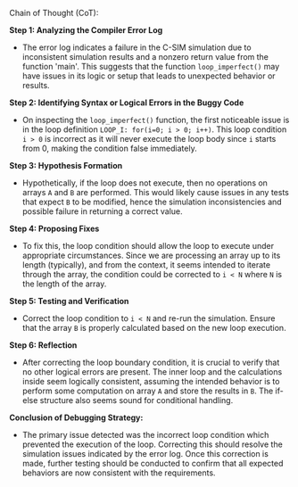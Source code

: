 Chain of Thought (CoT):

**Step 1: Analyzing the Compiler Error Log**
- The error log indicates a failure in the C-SIM simulation due to inconsistent simulation results and a nonzero return value from the function 'main'. This suggests that the function `loop_imperfect()` may have issues in its logic or setup that leads to unexpected behavior or results.

**Step 2: Identifying Syntax or Logical Errors in the Buggy Code**
- On inspecting the `loop_imperfect()` function, the first noticeable issue is in the loop definition `LOOP_I: for(i=0; i > 0; i++)`. This loop condition `i > 0` is incorrect as it will never execute the loop body since `i` starts from 0, making the condition false immediately.

**Step 3: Hypothesis Formation**
- Hypothetically, if the loop does not execute, then no operations on arrays `A` and `B` are performed. This would likely cause issues in any tests that expect `B` to be modified, hence the simulation inconsistencies and possible failure in returning a correct value.

**Step 4: Proposing Fixes**
- To fix this, the loop condition should allow the loop to execute under appropriate circumstances. Since we are processing an array up to its length (typically), and from the context, it seems intended to iterate through the array, the condition could be corrected to `i < N` where `N` is the length of the array.

**Step 5: Testing and Verification**
- Correct the loop condition to `i < N` and re-run the simulation. Ensure that the array `B` is properly calculated based on the new loop execution.

**Step 6: Reflection**
- After correcting the loop boundary condition, it is crucial to verify that no other logical errors are present. The inner loop and the calculations inside seem logically consistent, assuming the intended behavior is to perform some computation on array `A` and store the results in `B`. The if-else structure also seems sound for conditional handling.

**Conclusion of Debugging Strategy:**
- The primary issue detected was the incorrect loop condition which prevented the execution of the loop. Correcting this should resolve the simulation issues indicated by the error log. Once this correction is made, further testing should be conducted to confirm that all expected behaviors are now consistent with the requirements.